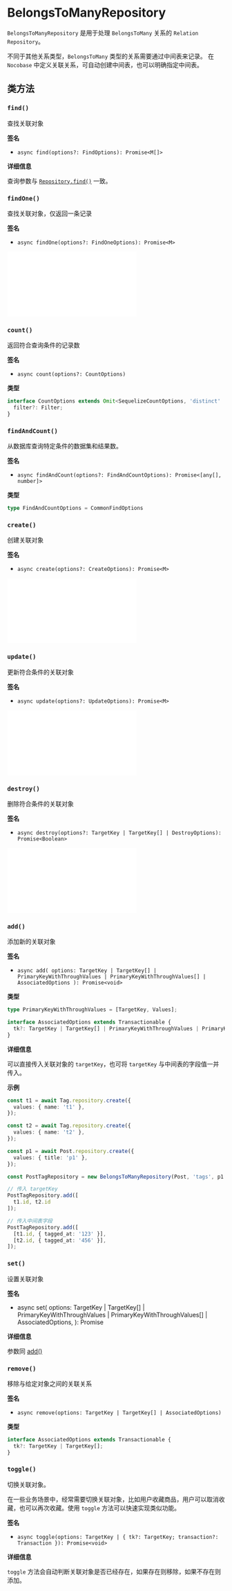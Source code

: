 # BelongsToManyRepository
`BelongsToManyRepository` 是用于处理 `BelongsToMany` 关系的 `Relation Repository`。

不同于其他关系类型，`BelongsToMany` 类型的关系需要通过中间表来记录。
在 `Nocobase` 中定义关联关系，可自动创建中间表，也可以明确指定中间表。

## 类方法

### `find()`

查找关联对象

**签名**

* `async find(options?: FindOptions): Promise<M[]>`

**详细信息**

查询参数与 [`Repository.find()`](../repository.md#find) 一致。

### `findOne()`

查找关联对象，仅返回一条记录

**签名**

* `async findOne(options?: FindOneOptions): Promise<M>`

<embed src="../shared/find-one.md"></embed>


### `count()`

返回符合查询条件的记录数

**签名**

* `async count(options?: CountOptions)`

**类型**
```typescript
interface CountOptions extends Omit<SequelizeCountOptions, 'distinct' | 'where' | 'include'>, Transactionable {
  filter?: Filter;
}
```

### `findAndCount()`

从数据库查询特定条件的数据集和结果数。

**签名**

* `async findAndCount(options?: FindAndCountOptions): Promise<[any[], number]>`

**类型**
```typescript
type FindAndCountOptions = CommonFindOptions
```

### `create()`

创建关联对象

**签名**

* `async create(options?: CreateOptions): Promise<M>`

<embed src="../shared/create-options.md"></embed>

### `update()`

更新符合条件的关联对象

**签名**

* `async update(options?: UpdateOptions): Promise<M>`

<embed src="../shared/update-options.md"></embed>

### `destroy()`

删除符合条件的关联对象

**签名**

* `async destroy(options?: TargetKey | TargetKey[] | DestroyOptions): Promise<Boolean>`

<embed src="../shared/destroy-options.md"></embed>

### `add()`

添加新的关联对象

**签名**

* `async add(
  options: TargetKey | TargetKey[] | PrimaryKeyWithThroughValues | PrimaryKeyWithThroughValues[] | AssociatedOptions
  ): Promise<void>`

**类型**

```typescript
type PrimaryKeyWithThroughValues = [TargetKey, Values];

interface AssociatedOptions extends Transactionable {
  tk?: TargetKey | TargetKey[] | PrimaryKeyWithThroughValues | PrimaryKeyWithThroughValues[];
}
```

**详细信息**

可以直接传入关联对象的 `targetKey`，也可将 `targetKey` 与中间表的字段值一并传入。

**示例**
```typescript
const t1 = await Tag.repository.create({
  values: { name: 't1' },
});

const t2 = await Tag.repository.create({
  values: { name: 't2' },
});

const p1 = await Post.repository.create({
  values: { title: 'p1' },
});

const PostTagRepository = new BelongsToManyRepository(Post, 'tags', p1.id);

// 传入 targetKey
PostTagRepository.add([
  t1.id, t2.id
]);

// 传入中间表字段
PostTagRepository.add([
  [t1.id, { tagged_at: '123' }],
  [t2.id, { tagged_at: '456' }],
]);
```

### `set()`

设置关联对象

**签名**
* async set(
  options: TargetKey | TargetKey[] | PrimaryKeyWithThroughValues | PrimaryKeyWithThroughValues[] | AssociatedOptions,
  ): Promise<void>

**详细信息**

参数同 [add()](#add)

### `remove()`

移除与给定对象之间的关联关系

**签名**
* `async remove(options: TargetKey | TargetKey[] | AssociatedOptions)`

**类型**
```typescript
interface AssociatedOptions extends Transactionable {
  tk?: TargetKey | TargetKey[];
}
```

### `toggle()`

切换关联对象。

在一些业务场景中，经常需要切换关联对象，比如用户收藏商品，用户可以取消收藏，也可以再次收藏。使用 `toggle` 方法可以快速实现类似功能。

**签名**

* `async toggle(options: TargetKey | { tk?: TargetKey; transaction?: Transaction }): Promise<void>`

**详细信息**

`toggle` 方法会自动判断关联对象是否已经存在，如果存在则移除，如果不存在则添加。
